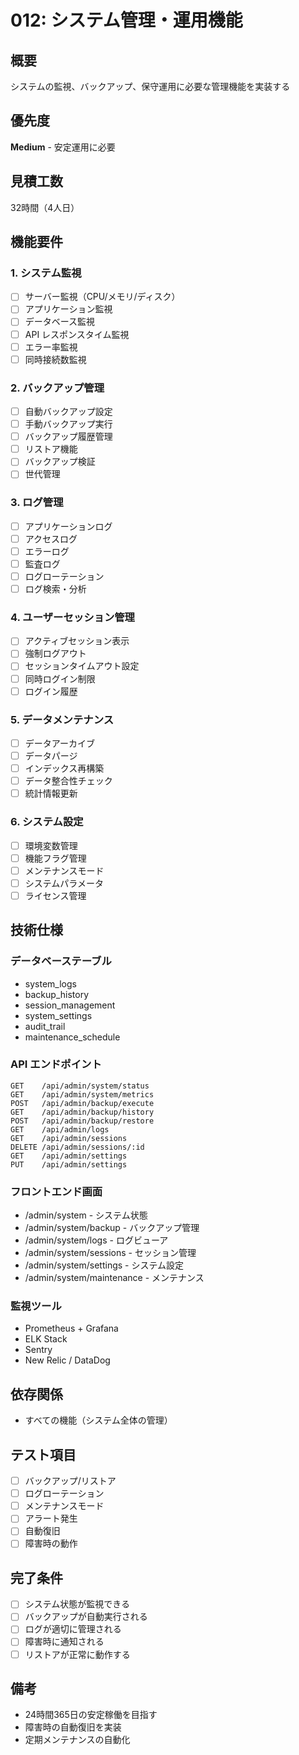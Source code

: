 # 012: システム管理・運用機能

## 概要
システムの監視、バックアップ、保守運用に必要な管理機能を実装する

## 優先度
**Medium** - 安定運用に必要

## 見積工数
32時間（4人日）

## 機能要件

### 1. システム監視
- [ ] サーバー監視（CPU/メモリ/ディスク）
- [ ] アプリケーション監視
- [ ] データベース監視
- [ ] API レスポンスタイム監視
- [ ] エラー率監視
- [ ] 同時接続数監視

### 2. バックアップ管理
- [ ] 自動バックアップ設定
- [ ] 手動バックアップ実行
- [ ] バックアップ履歴管理
- [ ] リストア機能
- [ ] バックアップ検証
- [ ] 世代管理

### 3. ログ管理
- [ ] アプリケーションログ
- [ ] アクセスログ
- [ ] エラーログ
- [ ] 監査ログ
- [ ] ログローテーション
- [ ] ログ検索・分析

### 4. ユーザーセッション管理
- [ ] アクティブセッション表示
- [ ] 強制ログアウト
- [ ] セッションタイムアウト設定
- [ ] 同時ログイン制限
- [ ] ログイン履歴

### 5. データメンテナンス
- [ ] データアーカイブ
- [ ] データパージ
- [ ] インデックス再構築
- [ ] データ整合性チェック
- [ ] 統計情報更新

### 6. システム設定
- [ ] 環境変数管理
- [ ] 機能フラグ管理
- [ ] メンテナンスモード
- [ ] システムパラメータ
- [ ] ライセンス管理

## 技術仕様

### データベーステーブル
- system_logs
- backup_history
- session_management
- system_settings
- audit_trail
- maintenance_schedule

### API エンドポイント
```
GET    /api/admin/system/status
GET    /api/admin/system/metrics
POST   /api/admin/backup/execute
GET    /api/admin/backup/history
POST   /api/admin/backup/restore
GET    /api/admin/logs
GET    /api/admin/sessions
DELETE /api/admin/sessions/:id
GET    /api/admin/settings
PUT    /api/admin/settings
```

### フロントエンド画面
- /admin/system - システム状態
- /admin/system/backup - バックアップ管理
- /admin/system/logs - ログビューア
- /admin/system/sessions - セッション管理
- /admin/system/settings - システム設定
- /admin/system/maintenance - メンテナンス

### 監視ツール
- Prometheus + Grafana
- ELK Stack
- Sentry
- New Relic / DataDog

## 依存関係
- すべての機能（システム全体の管理）

## テスト項目
- [ ] バックアップ/リストア
- [ ] ログローテーション
- [ ] メンテナンスモード
- [ ] アラート発生
- [ ] 自動復旧
- [ ] 障害時の動作

## 完了条件
- [ ] システム状態が監視できる
- [ ] バックアップが自動実行される
- [ ] ログが適切に管理される
- [ ] 障害時に通知される
- [ ] リストアが正常に動作する

## 備考
- 24時間365日の安定稼働を目指す
- 障害時の自動復旧を実装
- 定期メンテナンスの自動化